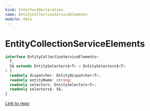 ```yaml
---
kind: InterfaceDeclaration
name: EntityCollectionServiceElements
module: data
---
```


# EntityCollectionServiceElements

```ts
interface EntityCollectionServiceElements<
  T,
  S$ extends EntitySelectors$<T> = EntitySelectors$<T>
> {
  readonly dispatcher: EntityDispatcher<T>;
  readonly entityName: string;
  readonly selectors: EntitySelectors<T>;
  readonly selectors$: S$;
}
```

[Link to repo](https://github.com/ngrx/platform/blob/master/modules/data/src/entity-services/entity-collection-service-elements-factory.ts#L15-L23)
